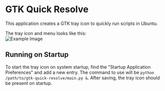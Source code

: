 # GTK Quick Resolve
This application creates a GTK tray icon to quickly run scripts in Ubuntu.   

The tray icon and menu looks like this:    
![Example Image](https://i.imgur.com/zxN6SL2.png)

## Running on Startup
To start the tray icon on system startup, find the "Startup Application Preferences" and add a new entry. The command to use will be `python /path/to/gtk-quick-resolve/main.py &`. After saving, the tray icon should be present on startup.
